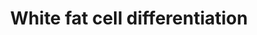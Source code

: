 ---
annotations:
- id: CL:0000448
  parent: native cell
  type: Cell Type Ontology
  value: white fat cell
- id: PW:0000003
  parent: signaling pathway
  type: Pathway Ontology
  value: signaling pathway
authors:
- Schwalie
- MaintBot
- Egonw
- Bart Smeets
- MirellaKalafati
- Khanspers
description: The transcription factors involved in white fat cell differentiation
  are shown, specifically their pattern of activity from the preadipocyte to the adipocyte
  (fat cells) stage. Adipose tissue, composed of white and brown adipose tissue, is
  composed of adipocytes. This pathway is primarily studied to understand factors
  that contribute to obesity and diabetes. Transcriptional and hormonal regulators
  of adipocyte formation are indicated.
last-edited: 2023-04-25
organisms:
- Mus musculus
redirect_from:
- /index.php/Pathway:WP2872
- /instance/WP2872
- /instance/WP2872_r126379
revision: r126379
schema-jsonld:
- '@context': https://schema.org/
  '@id': https://wikipathways.github.io/pathways/WP2872.html
  '@type': Dataset
  creator:
    '@type': Organization
    name: WikiPathways
  description: The transcription factors involved in white fat cell differentiation
    are shown, specifically their pattern of activity from the preadipocyte to the
    adipocyte (fat cells) stage. Adipose tissue, composed of white and brown adipose
    tissue, is composed of adipocytes. This pathway is primarily studied to understand
    factors that contribute to obesity and diabetes. Transcriptional and hormonal
    regulators of adipocyte formation are indicated.
  keywords:
  - Cebpa
  - Cebpb
  - Cebpd
  - Creb1
  - Ddit3 (CHOP)
  - Ebf1
  - Egr2 (Krox20)
  - Evi1
  - Foxo1
  - Gata2
  - Gata3
  - Glucocorticoids
  - Ins1
  - Irf3
  - Irf4
  - Klf15
  - Klf2
  - Klf4
  - Klf5
  - Lxr (Nr1h3)
  - Nr2f2
  - Nr3c1 (GR)
  - Pparg
  - Rara
  - Rora
  - Srebf1
  - Stat5a
  - Stat5b
  - Tcf7l1
  - Tle3
  - Wnt10b
  - Zfp423
  - cAMP
  - catenin (Ctnna1)
  license: CC0
  name: White fat cell differentiation
seo: CreativeWork
title: White fat cell differentiation
wpid: WP2872
---